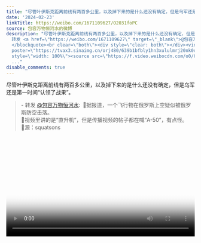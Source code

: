 ```yaml
---
title: "尽管叶伊斯克距离前线有两百多公里，以及掉下来的是什么还没有确定，但是乌军还是第一时间“认领了战果”。 - 转发 @包容万物恒河水:&ensp;\U0001F53B据报道，一个飞行..."
date: '2024-02-23'
linkTitle: https://weibo.com/1671109627/O2031foPC
source: 包容万物恒河水的微博
description: "尽管叶伊斯克距离前线有两百多公里，以及掉下来的是什么还没有确定，但是乌军还是第一时间“认领了战果”。<br><blockquote> -
  转发 <a href=\"https://weibo.com/1671109627\" target=\"_blank\">@包容万物恒河水</a>: \U0001F53B据报道，一个飞行物在俄罗斯上空疑似被俄罗斯防空击落。<br>\U0001F53B视频里讲的是“直升机”，但是传播视频的帖子都在喊“A-50”，有点怪。<br>\U0001F53B源：squatsons
  </blockquote><br clear=\"both\"><div style=\"clear: both\"></div><video controls=\"controls\"
  poster=\"https://tvax3.sinaimg.cn/orj480/639b1bfbly1hn3xululmrj20nk0dcwec.jpg\"
  style=\"width: 100%\"><source src=\"https://f.video.weibocdn.com/o0/0kAQtrLtlx08cM7BbnLO010412008cmd0E010.mp4?label=mp4_hd&amp;template=848x48
  ..."
disable_comments: true
---
```

尽管叶伊斯克距离前线有两百多公里，以及掉下来的是什么还没有确定，但是乌军还是第一时间“认领了战果”。<br><blockquote> - 转发 <a href="https://weibo.com/1671109627" target="_blank">@包容万物恒河水</a>: 🔻据报道，一个飞行物在俄罗斯上空疑似被俄罗斯防空击落。<br>🔻视频里讲的是“直升机”，但是传播视频的帖子都在喊“A-50”，有点怪。<br>🔻源：squatsons </blockquote><br clear="both"><div style="clear: both"></div><video controls="controls" poster="https://tvax3.sinaimg.cn/orj480/639b1bfbly1hn3xululmrj20nk0dcwec.jpg" style="width: 100%"><source src="https://f.video.weibocdn.com/o0/0kAQtrLtlx08cM7BbnLO010412008cmd0E010.mp4?label=mp4_hd&amp;template=848x48 ...